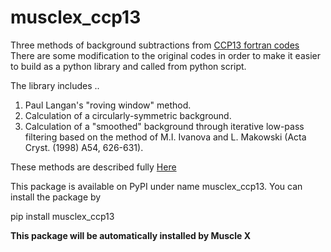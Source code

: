 # musclex_ccp13
Three methods of background subtractions from [CCP13 fortran codes](https://github.com/scattering-central/CCP13)
There are some modification to the original codes in order to make it easier to build as a python library 
and called from python script. 

The library includes ..
1. Paul Langan's "roving window" method. 
2. Calculation of a circularly-symmetric background. 
3. Calculation of a "smoothed" background through iterative low-pass filtering based on the method of M.I. Ivanova and L. Makowski (Acta Cryst. (1998) A54, 626-631).

These methods are described fully [Here](http://www.diamond.ac.uk/Beamlines/Soft-Condensed-Matter/small-angle/SAXS-Software/CCP13/XFIX.html#background_section)

This package is available on PyPI under name musclex_ccp13. You can install the package by

pip install musclex_ccp13

**This package will be automatically installed by Muscle X**